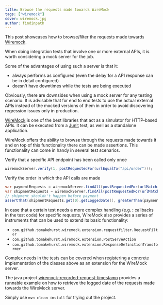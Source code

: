 ```yaml
---
title: Browse the requests made towards WireMock
tags: ["wiremock"]
cover: wiremock.jpg
author: findinpath
---
```


This post showcases how to browse/filter the requests made towards [Wiremock](http://wiremock.org/).

<re-img src="wiremock.jpg" title="WireMock"></re-img>


When doing integration tests that involve one or more external APIs, it is worth considering
a mock server for the job. 

Some of the advantages of using such a server is that it:

 - always performs as configured (even the delay for a API response can be in detail configured)
 - doesn't have downtimes while the tests are being executed

Obviously, there are downsides when using a mock server for any testing scenario. It is
advisable that for end to end tests to use the actual external APIs instead of the mocked versions
of them in order to avoid discovering regression issues only in production.

[WireMock](http://wiremock.org/) is one of the best libraries that act as a simulator for 
HTTP-based APIs. It can be executed from a [Junit](https://junit.org/) test, as well as 
a standalone application.


WireMock offers the ability to browse through the requests made towards it and on top of 
this functionality there can be made assertions. This functionality can
come in handy in several test scenarios.

Verify that a specific API endpoint has been called only once

```java
wiremockServer.verify(1, postRequestedFor(urlEqualTo("api/order")));
``` 

Verify the order in which the API calls are made

```java
var paymentRequests = wiremockServer.findAll(postRequestedFor(urlMatching("/api/payment")));
var shipmentRequests = wiremockServer.findAll(postRequestedFor(urlMatching("/api/shipment")));
// shipment shouldn't happen before payment
assertThat(shipmentRequests.get(0).getLoggedDate(), greaterThan(paymentRequests.get(0).getLoggedDate());
```



In case that a certain test needs a more complex handling (e.g. : callbacks in the test code) for 
specific requests, WireMock also provides a series of instruments that can be used to 
extend its basic functionality:

- `com.github.tomakehurst.wiremock.extension.requestfilter.RequestFilter`
- `com.github.tomakehurst.wiremock.extension.PostServeAction`
- `com.github.tomakehurst.wiremock.extension.ResponseDefinitionTransformer`

Complex needs in the tests can be covered when registering a concrete implementation of 
the classes above as an extension for the WireMock server.


The java project [wiremock-recorded-request-timestamp](https://github.com/findinpath/wiremock-recorded-request-timestamp)
provides a runnable example on how to retrieve the logged date of the requests made towards 
the WireMock server. 

Simply use `mvn clean install` for trying out the project.
